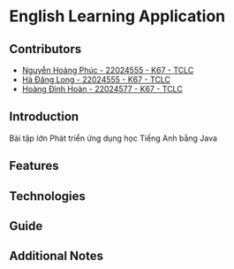 # English Learning Application

## Contributors

- [Nguyễn Hoàng Phúc - 22024555 - K67 - TCLC](https://github.com/nphuc0111dev)
- [Hà Đăng Long - 22024555 - K67 - TCLC](https://github.com/lh6104)
- [Hoàng Đình Hoàn - 22024577 - K67 - TCLC](https://github.com/o0osineee)
## Introduction

Bài tập lớn Phát triển ứng dụng học Tiếng Anh bằng Java

## Features

## Technologies

## Guide

## Additional Notes
